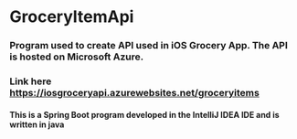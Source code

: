 # GroceryItemApi

### Program used to create API used in iOS Grocery App. The API is hosted on Microsoft Azure.
### Link here https://iosgroceryapi.azurewebsites.net/groceryitems

#### This is a Spring Boot program developed in the IntelliJ IDEA IDE and is written in java
